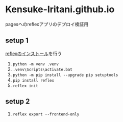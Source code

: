 # Kensuke-Iritani.github.io
pagesへのreflexアプリのデプロイ検証用

## setup 1
[reflexのインストール](https://reflex.dev/docs/getting-started/installation/)を行う
1. `python -m venv .venv`
1. `.venv\Scripts\activate.bat`
1. `python -m pip install --upgrade pip setuptools`
1. `pip install reflex`
1. `reflex init`

## setup 2
1. `reflex export --frontend-only`